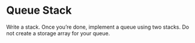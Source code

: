 # Queue Stack
Write a stack. Once you’re done, implement a queue using two stacks. Do not create a storage array for your queue.
